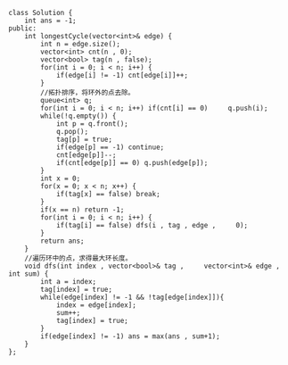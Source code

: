     class Solution {
        int ans = -1;
    public:
        int longestCycle(vector<int>& edge) {
            int n = edge.size();
            vector<int> cnt(n , 0);
            vector<bool> tag(n , false);
            for(int i = 0; i < n; i++) {
                if(edge[i] != -1) cnt[edge[i]]++;
            }
            //拓扑排序，将环外的点去除。
            queue<int> q;
            for(int i = 0; i < n; i++) if(cnt[i] == 0)     q.push(i);
            while(!q.empty()) {
                int p = q.front();
                q.pop();
                tag[p] = true;
                if(edge[p] == -1) continue;
                cnt[edge[p]]--;
                if(cnt[edge[p]] == 0) q.push(edge[p]);
            }
            int x = 0;
            for(x = 0; x < n; x++) {
                if(tag[x] == false) break;
            }
            if(x == n) return -1;
            for(int i = 0; i < n; i++) {
                if(tag[i] == false) dfs(i , tag , edge ,     0);
            }
            return ans;
        }
        //遍历环中的点，求得最大环长度。
        void dfs(int index , vector<bool>& tag ,     vector<int>& edge , int sum) {
            int a = index;
            tag[index] = true;
            while(edge[index] != -1 && !tag[edge[index]]){
                index = edge[index];
                sum++;
                tag[index] = true;
            }
            if(edge[index] != -1) ans = max(ans , sum+1);
        }    
    };        
